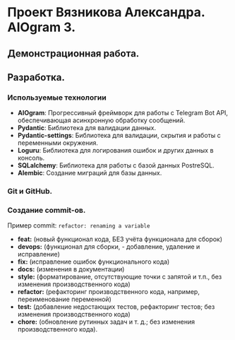 # Проект Вязникова Александра. AIOgram 3.
## Демонстрационная работа.

## Разработка.

### Используемые технологии
- **AIOgram**: Прогрессивный фреймворк для работы с Telegram Bot API, обеспечивающая асинхронную обработку сообщений.
- **Pydantic**: Библиотека для валидации данных.
- **Pydantic-settings**: Библиотека для валидации, скрытия и работы с переменными окружения.
- **Loguru**: Библиотека для логирования ошибок и других данных в консоль.
- **SQLalchemy**: Библиотека для работы с базой данных PostreSQL.
- **Alembic**: Создание миграций для базы данных.


### Git и GitHub.

### Создание commit-ов.

Пример commit:  `refactor: renaming a variable`

- **feat:** (новый функционал кода, БЕЗ учёта функционала для сборок)
- **devops:** (функционал для сборки, - добавление, удаление и исправление)
- **fix:** (исправление ошибок функционального кода)
- **docs:** (изменения в документации)
- **style:** (форматирование, отсутствующие точки с запятой и т.п., без изменения производственного кода)
- **refactor:** (рефакторинг производственного кода, например, переименование переменной)
- **test:** (добавление недостающих тестов, рефакторинг тестов; без изменения производственного кода)
- **chore:** (обновление рутинных задач и т. д.; без изменения производственного кода). 
